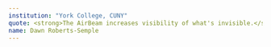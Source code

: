 ```yaml
---
institution: "York College, CUNY"
quote: <strong>The AirBeam increases visibility of what's invisible.</strong>
name: Dawn Roberts-Semple
---
```

